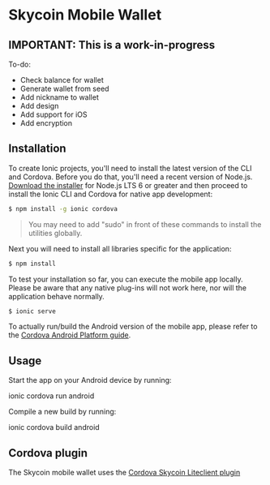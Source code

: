 # Skycoin Mobile Wallet

## IMPORTANT: This is a work-in-progress

To-do:
* Check balance for wallet
* Generate wallet from seed
* Add nickname to wallet
* Add design
* Add support for iOS
* Add encryption

## Installation

To create Ionic projects, you'll need to install the latest version of the CLI and Cordova. Before you do that, you'll need a recent version of Node.js. [Download the installer](https://nodejs.org/) for Node.js LTS 6 or greater and then proceed to install the Ionic CLI and Cordova for native app development:

```bash
$ npm install -g ionic cordova
```

> You may need to add "sudo" in front of these commands to install the utilities globally.

Next you will need to install all libraries specific for the application:

```bash
$ npm install
```

To test your installation so far, you can execute the mobile app locally. Please be aware that any native plug-ins will not work here, nor will the application behave normally.

```bash
$ ionic serve
```
 
To actually run/build the Android version of the mobile app, please refer to the [Cordova Android Platform guide](https://cordova.apache.org/docs/en/latest/guide/platforms/android/).

## Usage

Start the app on your Android device by running:

  ionic cordova run android
  
Compile a new build by running:

  ionic cordova build android

## Cordova plugin

The Skycoin mobile wallet uses the [Cordova Skycoin Liteclient plugin](https://github.com/montycrypto/cordova-skycoin)
